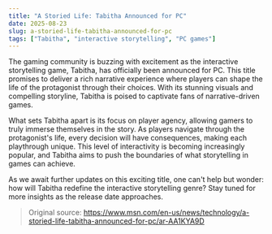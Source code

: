 ```yaml
---
title: "A Storied Life: Tabitha Announced for PC"
date: 2025-08-23
slug: a-storied-life-tabitha-announced-for-pc
tags: ["Tabitha", "interactive storytelling", "PC games"]
---
```


The gaming community is buzzing with excitement as the interactive storytelling game, Tabitha, has officially been announced for PC. This title promises to deliver a rich narrative experience where players can shape the life of the protagonist through their choices. With its stunning visuals and compelling storyline, Tabitha is poised to captivate fans of narrative-driven games.

What sets Tabitha apart is its focus on player agency, allowing gamers to truly immerse themselves in the story. As players navigate through the protagonist's life, every decision will have consequences, making each playthrough unique. This level of interactivity is becoming increasingly popular, and Tabitha aims to push the boundaries of what storytelling in games can achieve.

As we await further updates on this exciting title, one can't help but wonder: how will Tabitha redefine the interactive storytelling genre? Stay tuned for more insights as the release date approaches.
> Original source: https://www.msn.com/en-us/news/technology/a-storied-life-tabitha-announced-for-pc/ar-AA1KYA9D
